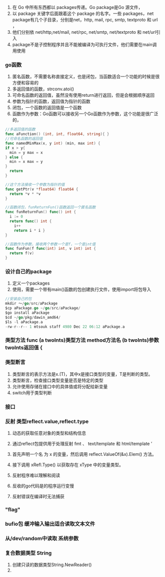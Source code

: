 1. 在 Go 中所有东西都以 packages传递。Go package是Go 源文件，
2. 以 package 关键字后面跟着这个 package 的名字。一些 packages，net package有几个子目录，分别是net，http, mail, rpc, smtp, textproto 和 url ，
3. 他们分别依 net/http,net/mail, net/rpc, net/smtp, net/textproto 和 net/url引入
4. package不是子控制程序并且不能被编译为可执行文件，他们需要在main调用使用


### go函数
1. 匿名函数，不需要名称直接定义，也是闭包，当函数适合一个功能的时候是很方便和容易的
2. 多返回值的函数，strconv.atoi()
3. 可命名函数的返回值，虽然没有使用return进行返回，但是会根据顺序返回
4. 参数为指针的函数，返回值为指针的函数
5. 闭包，一个函数的返回值是一个函数
6. 函数作为参数：Go函数可以接收另一个Go函数作为参数，这个功能是很广泛的，
```go
//多返回值的函数
func aFunction() (int, int, float64, string){ }
//可命名函数的返回值
func namedMinMax(x, y int) (min, max int) {
if x > y{
  min = y max = x
} else {
  min = x max = y
}
  return
}

//这个方法接收一个参数为指针的值
func getPtr(v *float64) float64 {
  return *v * *v
}

//函数闭包，funReturnFun()函数返回一个匿名函数
func funReturnFun() func() int {
  i := 0
  return func() int {
    i++
    return i * i }
}

//函数作为参数，接收两个参数一个是f，一个是int值
func funFun(f func(int) int, v int) int {
  return f(v)
}
```

### 设计自己的package
1. 定义一个packages
2. 使用，需要一个带有main()函数的包创建执行文件，使用import将包导入


```go
//安装自己的包
mkdir ～/go/src/aPackage
$cp aPackage.go ~/go/src/aPackage/
$go install aPackage
$cd ~/go/pkg/dawin_amd64/
$ls -l aPackage.a
-rw-r--r-- 1 mtsouk staff 4980 Dec 22 06:12 aPackage.a
```

### 类型方法  func (a twoInts)类型方法 method方法名 (b twoInts)参数 twoInts返回值 {
### 类型断言
1. 类型断言的表示方法是x.(T)，其中x是接口类型的变量，T是判断的类型。
2. 类型断言，检查接口类型变量是否是特定的类型
3. 允许使用存储在接口中的具体值或将分配给新变量
4. switch用于类型判断

### 接口
### 反射  类型reflect.value,reflect.type
1. 动态的获取任意对象的类型和结构信息
2. 通过reflect包提供用于处理反射    fmt 、 text/template 和 html/template ’
3. 首先声明一个名 为 x 的变量，然后调用 reflect.ValueOf(&x).Elem() 方法。
4. 接下调用 xRefl.Type() 以获取存在 xType 中的变量类型。

1. 反射程序难以理解和阅读
2. 反收的go代码是的程序运行变慢
3. 反射错误在编译时无法捕获

### "flag"
### bufio包 缓冲输入输出适合读取文本文件
### 从/dev/random中读取 系统参数

### 复合数据类型 String
1. 创建只读的数据类型String.NewReader()
2. 
